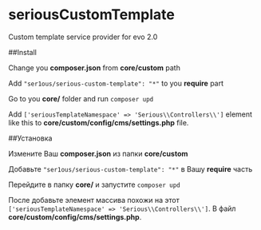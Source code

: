 # seriousCustomTemplate
Custom template service provider for evo 2.0

##Install

Change you **composer.json** from **core/custom** path

Add `"ser1ous/serious-custom-template": "*"` to you **require** part

Go to you **core/** folder and run `composer upd`

Add `['seriousTemplateNamespace' => 'Serious\\Controllers\\']` element like this to **core/custom/config/cms/settings.php** file.

##Установка  

Измените Ваш **composer.json** из папки **core/custom**

Добавьте `"ser1ous/serious-custom-template": "*"` в Вашу **require** часть

Перейдите в папку **core/**  и запустите `composer upd`

После добавьте элемент массива похожи на этот `['seriousTemplateNamespace' => 'Serious\\Controllers\\']`. В файл **core/custom/config/cms/settings.php**.